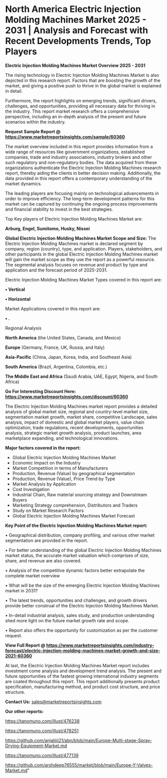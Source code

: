 # North America Electric Injection Molding Machines Market 2025 - 2031 | Analysis and Forecast with Recent Developments Trends, Top Players

<Strong> Electric Injection Molding Machines Market Overview 2025 - 2031</strong>

The rising technology in Electric Injection Molding Machines Market is also depicted in this research report. Factors that are boosting the growth of the market, and giving a positive push to thrive in the global market is explained in detail.

Furthermore, the report highlights on emerging trends, significant drivers, challenges, and opportunities, providing all necessary data for thriving in the industry. This report market research offers a comprehensive perspective, including an in-depth analysis of the present and future scenarios within the industry.

<strong>Request Sample Report @ <a href=https://www.marketreportsinsights.com/sample/60360>https://www.marketreportsinsights.com/sample/60360</a></strong>

The market overview included in this report provides information from a wide range of resources like government organizations, established companies, trade and industry associations, industry brokers and other such regulatory and non-regulatory bodies. The data acquired from these organizations authenticate the Electric Injection Molding Machines research report, thereby aiding the clients in better decision making. Additionally, the data provided in this report offers a contemporary understanding of the market dynamics.

The leading players are focusing mainly on technological advancements in order to improve efficiency. The long-term development patterns for this market can be captured by continuing the ongoing process improvements and financial stability to invest in the best strategies.

Top Key players of Electric Injection Molding Machines Market are:

<strong>Arburg, Engel, Sumitomo, Husky, Nissei</strong>

<strong><b>Global Electric Injection Molding Machines Market Scope and Size:</b></strong>
The Electric Injection Molding Machines market is declared segment by company, region (country), type, and application. Players, stakeholders, and other participants in the global Electric Injection Molding Machines market will gain the market scope as they use the report as a powerful resource. The segmental analysis focuses on revenue and product by type and application and the forecast period of 2025-2031.

Electric Injection Molding Machines Market Types covered in this report are:

<strong>• Vertical

• Horizontal</strong>

Market Applications covered in this report are:

<strong>• .</strong> 

Regional Analysis

<strong>North America</strong> (the United States, Canada, and Mexico)

<strong>Europe</strong> (Germany, France, UK, Russia, and Italy)

<strong>Asia-Pacific</strong> (China, Japan, Korea, India, and Southeast Asia)

<strong>South America</strong> (Brazil, Argentina, Colombia, etc.)

<strong>The Middle East and Africa</strong> (Saudi Arabia, UAE, Egypt, Nigeria, and South Africa)

<strong>Go For Interesting Discount Here: <a href=https://www.marketreportsinsights.com/discount/60360>https://www.marketreportsinsights.com/discount/60360</a></strong>

The Electric Injection Molding Machines market report provides a detailed analysis of global market size, regional and country-level market size, segmentation market growth, market share, competitive Landscape, sales analysis, impact of domestic and global market players, value chain optimization, trade regulations, recent developments, opportunities analysis, strategic market growth analysis, product launches, area marketplace expanding, and technological innovations.

<strong><b>Major factors covered in the report:</b></strong>
<ul>
  <li>Global Electric Injection Molding Machines Market </li>
  <li>Economic Impact on the Industry</li>
  <li>Market Competition in terms of Manufacturers</li>
  <li>Production, Revenue (Value) by geographical segmentation</li>
  <li>Production, Revenue (Value), Price Trend by Type</li>
  <li>Market Analysis by Application</li>
  <li>Cost Investigation</li>
  <li>Industrial Chain, Raw material sourcing strategy and Downstream Buyers</li>
  <li>Marketing Strategy comprehension, Distributors and Traders</li>
  <li>Study on Market Research Factors</li>
  <li>Global Electric Injection Molding Machines Market Forecast</li>
</ul>

<strong><b>Key Point of the Electric Injection Molding Machines Market report:</b></strong>

• Geographical distribution, company profiling, and various other market segmentation are provided in the report.

• For better understanding of the global Electric Injection Molding Machines market status, the accurate market valuation which comprises of size, share, and revenue are also covered.

• Analysis of the competitive dynamic factors better extrapolate the complete market overview

• What will be the size of the emerging Electric Injection Molding Machines market in 2031?

• The latest trends, opportunities and challenges, and growth drivers provide better construal of the Electric Injection Molding Machines Market.

• In-detail industrial analysis, sales study, and production understanding shed more light on the future market growth rate and scope.

• Report also offers the opportunity for customization as per the customer request.

<strong><b>View Full Report @ <a href=https://www.marketreportsinsights.com/industry-forecast/electric-injection-molding-machines-market-growth-and-size-2021-60360>https://www.marketreportsinsights.com/industry-forecast/electric-injection-molding-machines-market-growth-and-size-2021-60360</a></b></strong>


At last, the Electric Injection Molding Machines Market report includes investment come analysis and development trend analysis. The present and future opportunities of the fastest growing international industry segments are coated throughout this report. This report additionally presents product specification, manufacturing method, and product cost structure, and price structure.

<strong>Contact Us:</strong>
sales@marketreportsinsights.com

<strong>Our other reports:</strong>

<a href=https://tanomuno.com/illust/476238>https://tanomuno.com/illust/476238</a>

<a href=https://tanomuno.com/illust/478251>https://tanomuno.com/illust/478251</a>

<a href=https://github.com/anjaliiii21/abn/blob/main/Europe-Multi-stage-Spray-Drying-Equipment-Market.md>https://github.com/anjaliiii21/abn/blob/main/Europe-Multi-stage-Spray-Drying-Equipment-Market.md</a>

<a href=https://tanomuno.com/illust/477139>https://tanomuno.com/illust/477139</a>

<a href=https://github.com/arshdeep76555/market/blob/main/Europe-Y-Valves-Market.md>https://github.com/arshdeep76555/market/blob/main/Europe-Y-Valves-Market.md</a>"
